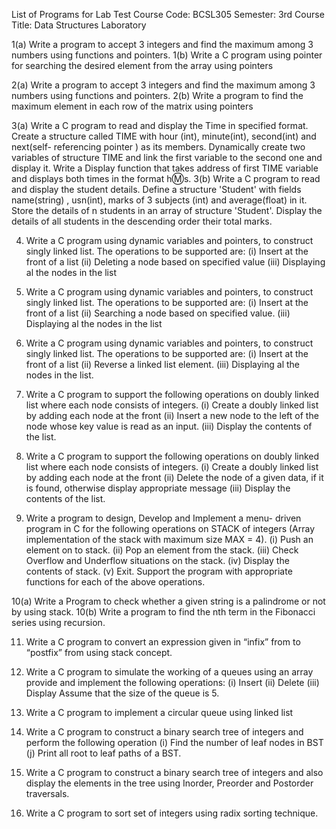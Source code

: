 List of Programs for Lab Test
 Course Code: BCSL305 Semester: 3rd
 Course Title: Data Structures Laboratory

1(a) Write a program to accept 3 integers and find the maximum among 3 numbers using functions and pointers.
1(b) Write a C program using pointer for searching the desired element from the array using pointers

2(a) Write a program to accept 3 integers and find the maximum among 3 numbers using functions and pointers.
2(b) Write a program to find the maximum element in each row of the matrix using pointers

3(a) Write a C program to read and display the Time in specified format. Create a structure called TIME with hour (int), minute(int), second(int) and next(self- referencing pointer ) as its members. Dynamically create two variables of structure TIME and link the first variable to the second one and display it. Write a Display function that takes address of first TIME variable and displays both times in the format h:m:s.
3(b) Write a C program to read and display the student details. Define a structure 'Student' with fields name(string) , usn(int), marks of 3 subjects (int) and average(float) in it. Store the details of n students in an array of structure 'Student'. Display the details of all students in the descending order their total marks.

4. Write a C program using dynamic variables and pointers, to construct singly linked list. The operations to be supported are:
(i) Insert at the front of a list
(ii) Deleting a node based on specified value
(iii) Displaying al the nodes in the list
 
5. Write a C program using dynamic variables and pointers, to construct singly linked list. The operations to be supported are:
(i) Insert at the front of a list
(ii) Searching a node based on specified value.
(iii) Displaying al the nodes in the list

6. Write a C program using dynamic variables and pointers, to construct singly linked list. The operations to be supported are:
(i) Insert at the front of a list
(ii) Reverse a linked list element.
(iii) Displaying al the nodes in the list.

7. Write a C program to support the following operations on doubly linked list where each node consists of integers.
(i) Create a doubly linked list by adding each node at the front
(ii) Insert a new node to the left of the node whose key value is read as an input.
(iii) Display the contents of the list.

8. Write a C program to support the following operations on doubly linked list where each node consists of integers.
(i) Create a doubly linked list by adding each node at the front
(ii) Delete the node of a given data, if it is found, otherwise display appropriate message
(iii) Display the contents of the list.
9. Write a program to design, Develop and Implement a menu- driven program in C for the following operations on STACK of integers (Array implementation of the stack with maximum size MAX = 4). (i) Push an element on to stack. (ii) Pop an element from the stack. (iii) Check Overflow and Underflow situations on the stack. (iv) Display the contents of stack. (v) Exit. Support the program with appropriate functions for each of the above operations.
   
10(a) Write a Program to check whether a given string is a palindrome or not by using stack.
10(b) Write a program to find the nth term in the Fibonacci series using recursion.

11. Write a C program to convert an expression given in “infix” from to “postfix” from using stack concept.

12. Write a C program to simulate the working of a queues using an array provide and implement the following operations: (i) Insert (ii) Delete (iii) Display Assume that the size of the queue is 5.

13. Write a C program to implement a circular queue using linked list

14. Write a C program to construct a binary search tree of integers and perform the following operation
(i) Find the number of leaf nodes in BST
(j) Print all root to leaf paths of a BST.

15. Write a C program to construct a binary search tree of integers and also display the elements in the tree using Inorder, Preorder and Postorder traversals.

16. Write a C program to sort set of integers using radix sorting technique.
